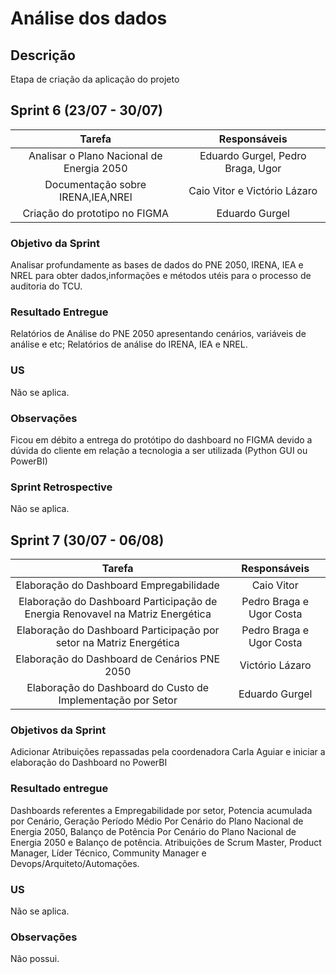 # Análise dos dados
## Descrição
Etapa de criação da aplicação do projeto

## Sprint 6 (23/07 - 30/07)

|                  Tarefa                     |      Responsáveis       |
| :-----------------------------------------: | :-------------------------: |
| Analisar o Plano Nacional de Energia 2050   | Eduardo Gurgel, Pedro Braga, Ugor 
|              Documentação sobre IRENA,IEA,NREl   |  Caio Vitor e Victório Lázaro  |
|              Criação do prototipo no FIGMA    |  Eduardo Gurgel  |

### Objetivo da Sprint 
Analisar profundamente as bases de dados do PNE 2050, IRENA, IEA e NREL para obter dados,informações e métodos utéis para o processo de auditoria do TCU.

### Resultado Entregue
Relatórios de Análise do PNE 2050 apresentando cenários, variáveis de análise e etc; Relatórios de análise do IRENA, IEA e NREL.

### US
Não se aplica.

### Observações
Ficou em débito a entrega do protótipo do dashboard no FIGMA devido a dúvida do cliente em relação a tecnologia a ser utilizada (Python GUI ou PowerBI)

### Sprint Retrospective
Não se aplica.

## Sprint 7 (30/07 - 06/08)
|                  Tarefa                     |      Responsáveis       |
| :-----------------------------------------: | :-------------------------: |
| Elaboração do Dashboard Empregabilidade | Caio Vitor |
| Elaboração do Dashboard Participação de Energia Renovavel na Matriz Energética   |  Pedro Braga e Ugor Costa  |
| Elaboração do Dashboard Participação por setor na Matriz Energética | Pedro Braga e Ugor Costa |
| Elaboração do Dashboard de Cenários PNE 2050 |  Victório Lázaro  |
| Elaboração do Dashboard do Custo de Implementação por Setor | Eduardo Gurgel |

### Objetivos da Sprint 
Adicionar Atribuições repassadas pela coordenadora Carla Aguiar e iniciar a elaboração do Dashboard no PowerBI

### Resultado entregue
Dashboards referentes a Empregabilidade por setor, Potencia acumulada por Cenário, Geração Período Médio Por Cenário do Plano Nacional de Energia 2050, Balanço de Potência Por Cenário do Plano Nacional de Energia 2050 e Balanço de potência.
Atribuições de Scrum Master, Product Manager, Líder Técnico, Community Manager e Devops/Arquiteto/Automações.
### US
Não se aplica.

### Observações
Não possui.
